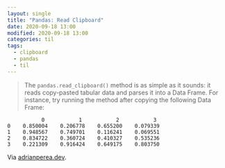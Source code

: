 ```yaml
---
layout: single
title: "Pandas: Read Clipboard"
date: 2020-09-18 13:00
modified: 2020-09-18 13:00
categories: til
tags:
  - clipboard
  - pandas
  - til
---
```


> The `pandas.read_clipboard()` method is as simple as it sounds:
it reads copy-pasted tabular data and parses it into a Data Frame.
For instance, try running the method after copying the following Data Frame:

```
           0           1           2           3
0    0.850004    0.206778    0.655200    0.079339
1    0.948567    0.749701    0.116241    0.069551
2    0.834722    0.360724    0.410327    0.535236
3    0.221309    0.916424    0.649175    0.803750
```

Via [adrianperea.dev](https://www.adrianperea.dev/pandas-hacks-reads-clipboard/).
